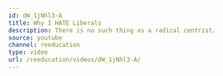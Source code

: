 ```yaml
---
id: dW_1jNhl3-A
title: Why I HATE Liberals
description: There is no such thing as a radical centrist.
source: youtube
channel: reeducation
type: video
url: /reeducation/videos/dW_1jNhl3-A/
---
```

